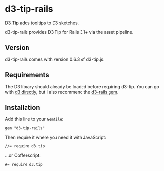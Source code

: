 # d3-tip-rails

[D3 Tip](https://github.com/Caged/d3-tip) adds tooltips to D3 sketches.

d3-tip-rails provides D3 Tip for Rails 3.1+ via the asset pipeline.

## Version

d3-tip-rails comes with version 0.6.3 of d3-tip.js.

## Requirements

The D3 library should already be loaded before requiring d3-tip. You can go with [d3 directly](https://github.com/mbostock/d3), but I also recommend the [d3-rails gem](https://github.com/iblue/d3-rails).

## Installation

Add this line to your `Gemfile`:

    gem "d3-tip-rails"

Then require it where you need it with JavaScript:

    //= require d3.tip

...or Coffeescript:

    #= require d3.tip
